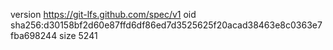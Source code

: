 version https://git-lfs.github.com/spec/v1
oid sha256:d30158bf2d60e87ffd6df86ed7d3525625f20acad38463e8c0363e7fba698244
size 5241
